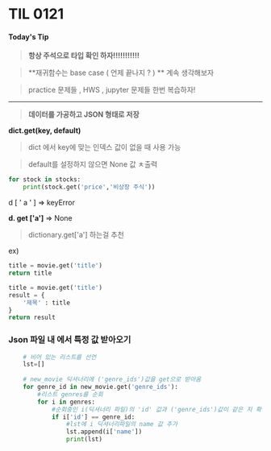 # TIL 0121

#### Today's Tip

> **항상 주석으로 타입 확인 하자!!!!!!!!!!!**

> **재귀함수는 base case ( 언제 끝나지 ? ) ** 계속 생각해보자

> practice 문제들 , HWS , jupyter 문제들 한번 복습하자!

----



> **데이터를 가공하고 JSON 형태로 저장**



**dict.get(key, default)**

> dict 에서 key에 맞는 인덱스 값이 없을 때 사용 가능

> default를 설정하지 않으면 None 값 ㅊ출력

```python
for stock in stocks:
	print(stock.get('price','비상장 주식'))
```

d [ ' a ' ] => keyError

**d. get ['a']** => None

> dictionary.get['a'] 하는걸 추천

ex)

```python
title = movie.get('title')
return title

title = movie.get('title')
result = {
    '제목' : title
}
return result
```



### Json 파일 내 에서 특정 값 받아오기



```python
    # 비어 있는 리스트를 선언
    lst=[]
    
    # new_movie 딕셔너리에 ('genre_ids')값을 get으로 받아옴
    for genre_id in new_movie.get('genre_ids'):
        #리스트 genres를 순회
        for i in genres:
            #순회중인 i(딕셔너리 파일)의 'id' 값과 ('genre_ids')값이 같은 지 확인
            if i['id'] == genre_id:
                #lst에 i 딕셔너리파일의 name 값 추가
                lst.append(i['name'])
                print(lst)
                
 
```

